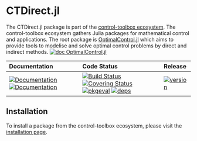 # CTDirect.jl

[ci-img]: https://github.com/control-toolbox/CTDirect.jl/actions/workflows/CI.yml/badge.svg?branch=main
[ci-url]: https://github.com/control-toolbox/CTDirect.jl/actions/workflows/CI.yml?query=branch%3Amain

[co-img]: https://codecov.io/gh/control-toolbox/CTDirect.jl/branch/main/graph/badge.svg?token=6J4SJL2SFG
[co-url]: https://codecov.io/gh/control-toolbox/CTDirect.jl

[doc-dev-img]: https://img.shields.io/badge/docs-dev-8A2BE2.svg
[doc-dev-url]: https://control-toolbox.org/CTDirect.jl/dev/

[doc-stable-img]: https://img.shields.io/badge/docs-stable-blue.svg
[doc-stable-url]: https://control-toolbox.org/CTDirect.jl/stable/

[release-img]: https://juliahub.com/docs/General/CTDirect/stable/version.svg
[release-url]: https://github.com/control-toolbox/CTDirect.jl/releases

[pkg-eval-img]: https://juliahub.com/docs/General/CTDirect/stable/pkgeval.svg
[pkg-eval-url]: https://juliahub.com/ui/Packages/General/CTDirect

[deps-img]: https://juliahub.com/docs/General/CTDirect/stable/deps.svg
[deps-url]: https://juliahub.com/ui/Packages/General/CTDirect?t=2

The CTDirect.jl package is part of the [control-toolbox ecosystem](https://github.com/control-toolbox).
The control-toolbox ecosystem gathers Julia packages for mathematical control and applications. The root package is [OptimalControl.jl](https://github.com/control-toolbox/OptimalControl.jl) which aims to provide tools to modelise and solve optimal control problems by direct and indirect methods. [![doc OptimalControl.jl](https://img.shields.io/badge/doc-OptimalControl.jl-blue)](http://control-toolbox.org/OptimalControl.jl)

| **Documentation**  | **Code Status**  | **Release**  |
|:-------------------|:-----------------|:-------------|
| [![Documentation][doc-stable-img]][doc-stable-url] [![Documentation][doc-dev-img]][doc-dev-url] | [![Build Status][ci-img]][ci-url] [![Covering Status][co-img]][co-url] [![pkgeval][pkg-eval-img]][pkg-eval-url] [![deps][deps-img]][deps-url] | [![version][release-img]][release-url] |

## Installation

To install a package from the control-toolbox ecosystem, please visit the [installation page](https://github.com/control-toolbox#installation).
